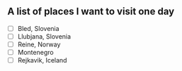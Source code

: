 ## A list of places I want to visit one day

- [ ] Bled, Slovenia
- [ ] Llubjana, Slovenia
- [ ] Reine, Norway
- [ ] Montenegro
- [ ] Rejkavik, Iceland
